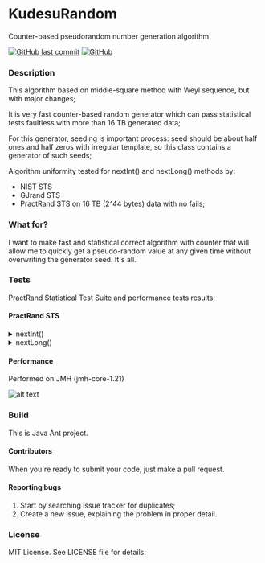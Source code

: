 # KudesuRandom
Counter-based pseudorandom number generation algorithm

[![GitHub last commit](https://img.shields.io/github/last-commit/kudesunik/KudesuRandom.svg)](https://github.com/Kudesunik/KudesuRandom/commits)
[![GitHub](https://img.shields.io/github/license/mashape/apistatus.svg)](https://github.com/Kudesunik/KudesuRandom/blob/master/LICENSE)

### Description

This algorithm based on middle-square method with Weyl sequence, but with major changes;

It is very fast counter-based random generator which can pass statistical tests faultless with more than 16 TB generated data;

For this generator, seeding is important process: seed should be about half ones and half zeros with irregular template, so this class contains a generator of such seeds;

Algorithm uniformity tested for nextInt() and nextLong() methods by:
 * NIST STS
 * GJrand STS
 * PractRand STS on 16 TB (2^44 bytes) data with no fails;
 
### What for?

I want to make fast and statistical correct algorithm with counter that will allow me to quickly get a pseudo-random value at any given time without overwriting the generator seed. It's all.

### Tests

PractRand Statistical Test Suite and performance tests results:

#### PractRand STS

<details><summary>nextInt()</summary>
~/Programming/Random/PractRand$ ./test/test-final-int | ./RNG_test stdin32 -tlmaxonly<br />RNG_test using PractRand version 0.95<br />RNG = RNG_stdin32, seed = unknown<br />test set = core, folding = standard (32 bit)<br /><br />rng=RNG_stdin32, seed=unknown<br />length= 256 megabytes (2^28 bytes), time= 3.8 seconds<br />  no anomalies in 168 test result(s)<br /><br />rng=RNG_stdin32, seed=unknown<br />length= 512 megabytes (2^29 bytes), time= 8.6 seconds<br />  no anomalies in 180 test result(s)<br /><br />rng=RNG_stdin32, seed=unknown<br />length= 1 gigabyte (2^30 bytes), time= 17.4 seconds<br />  no anomalies in 194 test result(s)<br /><br />rng=RNG_stdin32, seed=unknown<br />length= 2 gigabytes (2^31 bytes), time= 33.8 seconds<br />  no anomalies in 205 test result(s)<br /><br />rng=RNG_stdin32, seed=unknown<br />length= 4 gigabytes (2^32 bytes), time= 64.4 seconds<br />  no anomalies in 217 test result(s)<br /><br />rng=RNG_stdin32, seed=unknown<br />length= 8 gigabytes (2^33 bytes), time= 126 seconds<br />  no anomalies in 230 test result(s)<br /><br />rng=RNG_stdin32, seed=unknown<br />length= 16 gigabytes (2^34 bytes), time= 261 seconds<br />  no anomalies in 240 test result(s)<br /><br />rng=RNG_stdin32, seed=unknown<br />length= 32 gigabytes (2^35 bytes), time= 529 seconds<br />  no anomalies in 251 test result(s)<br /><br />rng=RNG_stdin32, seed=unknown<br />length= 64 gigabytes (2^36 bytes), time= 1068 seconds<br />  no anomalies in 263 test result(s)<br /><br />rng=RNG_stdin32, seed=unknown<br />length= 128 gigabytes (2^37 bytes), time= 2120 seconds<br />  no anomalies in 273 test result(s)<br /><br />rng=RNG_stdin32, seed=unknown<br />length= 256 gigabytes (2^38 bytes), time= 4247 seconds<br />  no anomalies in 284 test result(s)<br /><br />rng=RNG_stdin32, seed=unknown<br />length= 512 gigabytes (2^39 bytes), time= 8574 seconds<br />  no anomalies in 295 test result(s)<br /><br />rng=RNG_stdin32, seed=unknown<br />length= 1 terabyte (2^40 bytes), time= 17166 seconds<br />  no anomalies in 304 test result(s)<br /><br />rng=RNG_stdin32, seed=unknown<br />length= 2 terabytes (2^41 bytes), time= 34151 seconds<br />  no anomalies in 313 test result(s)<br /><br />rng=RNG_stdin32, seed=unknown<br />length= 4 terabytes (2^42 bytes), time= 68623 seconds<br />  no anomalies in 323 test result(s)<br /><br />rng=RNG_stdin32, seed=unknown<br />length= 8 terabytes (2^43 bytes), time= 137222 seconds<br />  no anomalies in 331 test result(s)<br /><br />rng=RNG_stdin32, seed=unknown<br />length= 16 terabytes (2^44 bytes), time= 264083 seconds<br />  no anomalies in 339 test result(s)<br /><br />rng=RNG_stdin32, seed=unknown<br />length= 32 terabytes (2^45 bytes), time= 489072 seconds<br />  Test Name                         Raw       Processed     Evaluation<br />  [Low1/32]TMFn(2+13):wl            R= +26.0  p~=   9e-9    very suspicious  <br />  ...and 346 test result(s) without anomalies
</details>

<details><summary>nextLong()</summary>
~/Programming/Random/PractRand$ ./test/test-final-long | ./RNG_test stdin64 -tlmaxonly<br />RNG_test using PractRand version 0.95<br />RNG = RNG_stdin64, seed = unknown<br />test set = core, folding = standard (64 bit)<br /><br />rng=RNG_stdin64, seed=unknown<br />length= 256 megabytes (2^28 bytes), time= 3.7 seconds<br />  no anomalies in 213 test result(s)<br /><br />rng=RNG_stdin64, seed=unknown<br />length= 512 megabytes (2^29 bytes), time= 8.7 seconds<br />  no anomalies in 229 test result(s)<br /><br />rng=RNG_stdin64, seed=unknown<br />length= 1 gigabyte (2^30 bytes), time= 17.5 seconds<br />  no anomalies in 246 test result(s)<br /><br />rng=RNG_stdin64, seed=unknown<br />length= 2 gigabytes (2^31 bytes), time= 34.3 seconds<br />  no anomalies in 263 test result(s)<br /><br />rng=RNG_stdin64, seed=unknown<br />length= 4 gigabytes (2^32 bytes), time= 64.9 seconds<br />  no anomalies in 279 test result(s)<br /><br />rng=RNG_stdin64, seed=unknown<br />length= 8 gigabytes (2^33 bytes), time= 126 seconds<br />  no anomalies in 295 test result(s)<br /><br />rng=RNG_stdin64, seed=unknown<br />length= 16 gigabytes (2^34 bytes), time= 245 seconds<br />  no anomalies in 311 test result(s)<br /><br />rng=RNG_stdin64, seed=unknown<br />length= 32 gigabytes (2^35 bytes), time= 478 seconds<br />  no anomalies in 325 test result(s)<br /><br />rng=RNG_stdin64, seed=unknown<br />length= 64 gigabytes (2^36 bytes), time= 949 seconds<br />  no anomalies in 340 test result(s)<br /><br />rng=RNG_stdin64, seed=unknown<br />length= 128 gigabytes (2^37 bytes), time= 1865 seconds<br />  no anomalies in 355 test result(s)<br /><br />rng=RNG_stdin64, seed=unknown<br />length= 256 gigabytes (2^38 bytes), time= 3719 seconds<br />  no anomalies in 369 test result(s)<br /><br />rng=RNG_stdin64, seed=unknown<br />length= 512 gigabytes (2^39 bytes), time= 7492 seconds<br />  no anomalies in 383 test result(s)<br /><br />rng=RNG_stdin64, seed=unknown<br />length= 1 terabyte (2^40 bytes), time= 15002 seconds<br />  no anomalies in 397 test result(s)<br /><br />rng=RNG_stdin64, seed=unknown<br />length= 2 terabytes (2^41 bytes), time= 29816 seconds<br />  no anomalies in 409 test result(s)<br /><br />rng=RNG_stdin64, seed=unknown<br />length= 4 terabytes (2^42 bytes), time= 59935 seconds<br />  no anomalies in 422 test result(s)<br /><br />rng=RNG_stdin64, seed=unknown<br />length= 8 terabytes (2^43 bytes), time= 119886 seconds<br />  no anomalies in 434 test result(s)<br /><br />rng=RNG_stdin64, seed=unknown<br />length= 16 terabytes (2^44 bytes), time= 233727 seconds<br />  no anomalies in 445 test result(s)<br /><br />rng=RNG_stdin64, seed=unknown<br />length= 32 terabytes (2^45 bytes), time= 432759 seconds<br />  no anomalies in 455 test result(s)
</details>

#### Performance

Performed on JMH (jmh-core-1.21)

![alt text](https://github.com/Kudesunik/KudesuRandom/blob/master/resources/tests/performance.png)

### Build 

This is Java Ant project.

#### Contributors

When you're ready to submit your code, just make a pull request.

#### Reporting bugs

1. Start by searching issue tracker for duplicates;
2. Create a new issue, explaining the problem in proper detail.

### License
MIT License. See LICENSE file for details.
